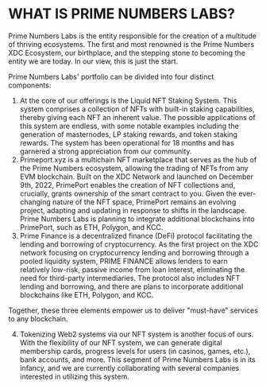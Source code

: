 # WHAT IS PRIME NUMBERS LABS?

Prime Numbers Labs is the entity responsible for the creation of a multitude of thriving ecosystems. The first and most renowned is the Prime Numbers XDC Ecosystem, our birthplace, and the stepping stone to becoming the entity we are today. In our view, this is just the start.

Prime Numbers Labs' portfolio can be divided into four distinct components:

1. At the core of our offerings is the Liquid NFT Staking System. This system comprises a collection of NFTs with built-in staking capabilities, thereby giving each NFT an inherent value. The possible applications of this system are endless, with some notable examples including the generation of masternodes, LP staking rewards, and token staking rewards. The system has been operational for 18 months and has garnered a strong appreciation from our community.
2. Primeport.xyz is a multichain NFT marketplace that serves as the hub of the Prime Numbers ecosystem, allowing the trading of NFTs from any EVM blockchain. Built on the XDC Network and launched on December 9th, 2022, PrimePort enables the creation of NFT collections and, crucially, grants ownership of the smart contract to you. Given the ever-changing nature of the NFT space, PrimePort remains an evolving project, adapting and updating in response to shifts in the landscape. Prime Numbers Labs is planning to integrate additional blockchains into PrimePort, such as ETH, Polygon, and KCC.
3. Prime Finance is a decentralized finance (DeFi) protocol facilitating the lending and borrowing of cryptocurrency. As the first project on the XDC network focusing on cryptocurrency lending and borrowing through a pooled liquidity system, PRIME FINANCE allows lenders to earn relatively low-risk, passive income from loan interest, eliminating the need for third-party intermediaries. The protocol also includes NFT lending and borrowing, and there are plans to incorporate additional blockchains like ETH, Polygon, and KCC.

Together, these three elements empower us to deliver "must-have" services to any blockchain.

4. Tokenizing Web2 systems via our NFT system is another focus of ours. With the flexibility of our NFT system, we can generate digital membership cards, progress levels for users (in casinos, games, etc.), bank accounts, and more. This segment of Prime Numbers Labs is in its infancy, and we are currently collaborating with several companies interested in utilizing this system.
